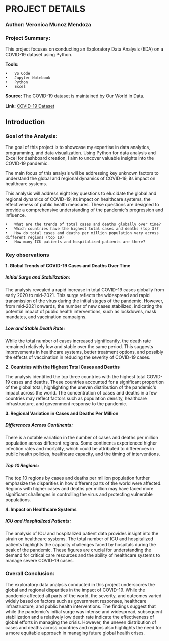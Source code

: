 # PROJECT DETAILS

### Author: Veronica Munoz Mendoza

### Project Summary: 
This project focuses on conducting an Exploratory Data Analysis (EDA) on a COVID-19 dataset using Python.

**Tools:**

	•	VS Code
	•	Jupyter Notebook
	•	Python
	•	Excel

**Source:** The COVID-19 dataset is maintained by Our World in Data.

**Link**: [COVID-19 Dataset](https://github.com/owid/covid-19-data/tree/master/public/data)



## Introduction

### Goal of the Analysis: 

The goal of this project is to showcase my expertise in data analytics, programming, and data visualization. Using Python for data analysis and Excel for dashboard creation, I aim to uncover valuable insights into the COVID-19 pandemic.

The main focus of this analysis will be addressing key unknown factors to understand the global and regional dynamics of COVID-19, its impact on healthcare systems.

This analysis will address eight key questions to elucidate the global and regional dynamics of COVID-19, its impact on healthcare systems, the effectiveness of public health measures. These questions are designed to provide a comprehensive understanding of the pandemic's progression and influence.


	•	What are the trends of total cases and deaths globally over time?
	•	Which countries have the highest total cases and deaths (top 3)?
	•	How do total cases and deaths per million population vary across different regions (top 10)
	•	How many ICU patients and hospitalized patients are there?

### Key observations

**1. Global Trends of COVID-19 Cases and Deaths Over Time**

##### Initial Surge and Stabilization:

The analysis revealed a rapid increase in total COVID-19 cases globally from early 2020 to mid-2021. This surge reflects the widespread and rapid transmission of the virus during the initial stages of the pandemic. However, from mid-2021 onwards, the number of new cases stabilized, indicating the potential impact of public health interventions, such as lockdowns, mask mandates, and vaccination campaigns.

##### Low and Stable Death Rate:

While the total number of cases increased significantly, the death rate remained relatively low and stable over the same period. This suggests improvements in healthcare systems, better treatment options, and possibly the effects of vaccination in reducing the severity of COVID-19 cases.

**2. Countries with the Highest Total Cases and Deaths**

The analysis identified the top three countries with the highest total COVID-19 cases and deaths. These countries accounted for a significant proportion of the global total, highlighting the uneven distribution of the pandemic's impact across the world. The concentration of cases and deaths in a few countries may reflect factors such as population density, healthcare infrastructure, and government response to the pandemic.

**3. Regional Variation in Cases and Deaths Per Million**

##### Differences Across Continents:

There is a notable variation in the number of cases and deaths per million population across different regions. Some continents experienced higher infection rates and mortality, which could be attributed to differences in public health policies, healthcare capacity, and the timing of interventions.

##### Top 10 Regions:

The top 10 regions by cases and deaths per million population further emphasize the disparities in how different parts of the world were affected. Regions with higher cases and deaths per million may have faced more significant challenges in controlling the virus and protecting vulnerable populations.

**4. Impact on Healthcare Systems**

##### ICU and Hospitalized Patients: 

The analysis of ICU and hospitalized patient data provides insight into the strain on healthcare systems. The total number of ICU and hospitalized patients highlights the capacity challenges faced by hospitals during the peak of the pandemic. These figures are crucial for understanding the demand for critical care resources and the ability of healthcare systems to manage severe COVID-19 cases.


### Overall Conclusion:

The exploratory data analysis conducted in this project underscores the global and regional disparities in the impact of COVID-19. While the pandemic affected all parts of the world, the severity, and outcomes varied widely based on factors such as government responses, healthcare infrastructure, and public health interventions. The findings suggest that while the pandemic's initial surge was intense and widespread, subsequent stabilization and a relatively low death rate indicate the effectiveness of global efforts in managing the crisis. However, the uneven distribution of cases and deaths across countries and regions also highlights the need for a more equitable approach in managing future global health crises.























